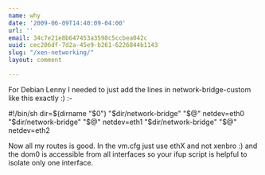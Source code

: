 ```yaml
---
name: why
date: '2009-06-09T14:40:09-04:00'
url: ''
email: 34c7e21e8b647453a3598c5ccbea042c
uuid: cec206df-7d2a-45e9-b261-6226844b1143
slug: "/xen-networking/"
layout: comment

---
```


For Debian Lenny I needed to just add the lines in network-bridge-custom like this exactly :) :-

#!/bin/sh
dir=$(dirname "$0")
"$dir/network-bridge" "$@" netdev=eth0
"$dir/network-bridge" "$@" netdev=eth1
"$dir/network-bridge" "$@" netdev=eth2

Now all my routes is good. In the vm.cfg just use ethX and not xenbro :) and the dom0 is accessible from all interfaces so your ifup script is helpful to isolate only one interface.
